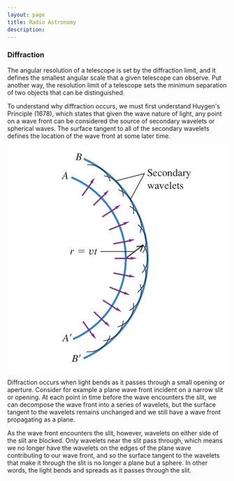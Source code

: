 ```yaml
---
layout: page
title: Radio Astronomy
description: 
---
```

### Diffraction

The angular resolution of a telescope is set by the diffraction limit, and it defines the smallest angular scale that a given telescope can observe. Put another way, the resolution limit of a telescope sets the minimum separation of two objects that can be distinguished. 

To understand why diffraction occurs, we must first understand Huygen's Principle (1678), which states that given the wave nature of light, any point on a wave front can be considered the source of secondary wavelets or spherical waves. The surface tangent to all of the secondary wavelets defines the location of the wave front at some later time.

<img src="images/huygens.png" align="center">       

Diffraction occurs when light bends as it passes through a small opening or aperture. Consider for example a plane wave front incident on a narrow slit or opening. At each point in time before the wave encounters the slit, we can decompose the wave front into a series of wavelets, but the surface tangent to the wavelets remains unchanged and we still have a wave front propagating as a plane. 

As the wave front encounters the slit, however, wavelets on either side of the slit are blocked. Only wavelets near the slit pass through, which means we no longer have the wavelets on the edges of the plane wave contributing to our wave front, and so the surface tangent to the wavelets that make it through the slit is no longer a plane but a sphere. In other words, the light bends and spreads as it passes through the slit.  


